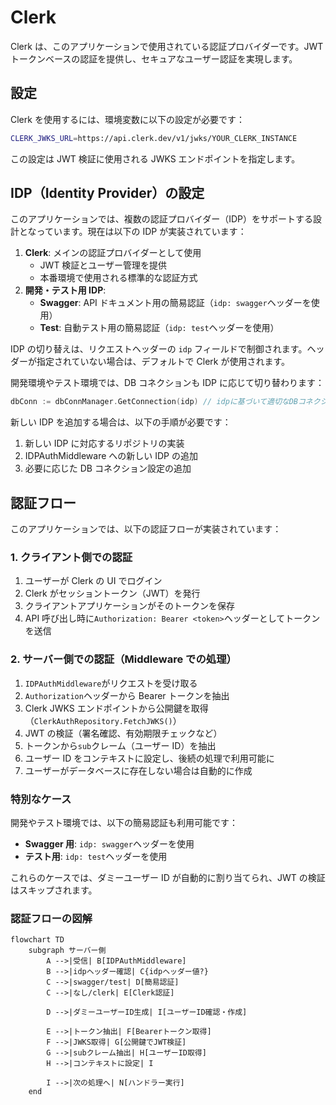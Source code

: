# Clerk

Clerk は、このアプリケーションで使用されている認証プロバイダーです。JWT トークンベースの認証を提供し、セキュアなユーザー認証を実現します。

## 設定

Clerk を使用するには、環境変数に以下の設定が必要です：

```bash
CLERK_JWKS_URL=https://api.clerk.dev/v1/jwks/YOUR_CLERK_INSTANCE
```

この設定は JWT 検証に使用される JWKS エンドポイントを指定します。

## IDP（Identity Provider）の設定

このアプリケーションでは、複数の認証プロバイダー（IDP）をサポートする設計となっています。現在は以下の IDP が実装されています：

1. **Clerk**: メインの認証プロバイダーとして使用
    - JWT 検証とユーザー管理を提供
    - 本番環境で使用される標準的な認証方式
2. **開発・テスト用 IDP**:
    - **Swagger**: API ドキュメント用の簡易認証（`idp: swagger`ヘッダーを使用）
    - **Test**: 自動テスト用の簡易認証（`idp: test`ヘッダーを使用）

IDP の切り替えは、リクエストヘッダーの `idp` フィールドで制御されます。ヘッダーが指定されていない場合は、デフォルトで Clerk が使用されます。

開発環境やテスト環境では、DB コネクションも IDP に応じて切り替わります：

```go
dbConn := dbConnManager.GetConnection(idp) // idpに基づいて適切なDBコネクションを取得
```

新しい IDP を追加する場合は、以下の手順が必要です：

1. 新しい IDP に対応するリポジトリの実装
2. IDPAuthMiddleware への新しい IDP の追加
3. 必要に応じた DB コネクション設定の追加

## 認証フロー

このアプリケーションでは、以下の認証フローが実装されています：

### 1. クライアント側での認証

1. ユーザーが Clerk の UI でログイン
2. Clerk がセッショントークン（JWT）を発行
3. クライアントアプリケーションがそのトークンを保存
4. API 呼び出し時に`Authorization: Bearer <token>`ヘッダーとしてトークンを送信

### 2. サーバー側での認証（Middleware での処理）

1. `IDPAuthMiddleware`がリクエストを受け取る
2. `Authorization`ヘッダーから Bearer トークンを抽出
3. Clerk JWKS エンドポイントから公開鍵を取得（`ClerkAuthRepository.FetchJWKS()`）
4. JWT の検証（署名確認、有効期限チェックなど）
5. トークンから`sub`クレーム（ユーザー ID）を抽出
6. ユーザー ID をコンテキストに設定し、後続の処理で利用可能に
7. ユーザーがデータベースに存在しない場合は自動的に作成

### 特別なケース

開発やテスト環境では、以下の簡易認証も利用可能です：

- **Swagger 用**: `idp: swagger`ヘッダーを使用
- **テスト用**: `idp: test`ヘッダーを使用

これらのケースでは、ダミーユーザー ID が自動的に割り当てられ、JWT の検証はスキップされます。

### 認証フローの図解
```mermaid
flowchart TD
    subgraph サーバー側
        A -->|受信| B[IDPAuthMiddleware]
        B -->|idpヘッダー確認| C{idpヘッダー値?}
        C -->|swagger/test| D[簡易認証]
        C -->|なし/clerk| E[Clerk認証]

        D -->|ダミーユーザーID生成| I[ユーザーID確認・作成]

        E -->|トークン抽出| F[Bearerトークン取得]
        F -->|JWKS取得| G[公開鍵でJWT検証]
        G -->|subクレーム抽出| H[ユーザーID取得]
        H -->|コンテキストに設定| I

        I -->|次の処理へ| N[ハンドラー実行]
    end
```